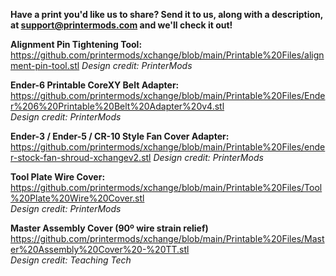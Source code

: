 **Have a print you'd like us to share? Send it to us, along with a description, at support@printermods.com and we'll check it out!**

**Alignment Pin Tightening Tool:**
https://github.com/printermods/xchange/blob/main/Printable%20Files/alignment-pin-tool.stl
*Design credit: PrinterMods*

**Ender-6 Printable CoreXY Belt Adapter:**
https://github.com/printermods/xchange/blob/main/Printable%20Files/Ender%206%20Printable%20Belt%20Adapter%20v4.stl  
*Design credit: PrinterMods*

**Ender-3 / Ender-5 / CR-10 Style Fan Cover Adapter:**
https://github.com/printermods/xchange/blob/main/Printable%20Files/ender-stock-fan-shroud-xchangev2.stl
*Design credit: PrinterMods*

**Tool Plate Wire Cover:**
https://github.com/printermods/xchange/blob/main/Printable%20Files/Tool%20Plate%20Wire%20Cover.stl  
*Design credit: PrinterMods*

**Master Assembly Cover (90º wire strain relief)**
https://github.com/printermods/xchange/blob/main/Printable%20Files/Master%20Assembly%20Cover%20-%20TT.stl  
*Design credit: Teaching Tech*
